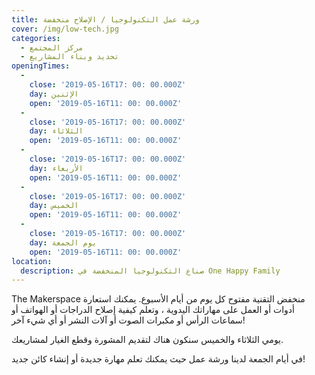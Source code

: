 ```yaml
---
title: ورشة عمل التكنولوجيا / الإصلاح منخفضة
cover: /img/low-tech.jpg
categories:
  - مركز المجتمع
  - تحديد وبناء المشاريع
openingTimes:
  - 
    close: '2019-05-16T17: 00: 00.000Z'
    day: الإثنين
    open: '2019-05-16T11: 00: 00.000Z'
  - 
    close: '2019-05-16T17: 00: 00.000Z'
    day: الثلاثاء
    open: '2019-05-16T11: 00: 00.000Z'
  - 
    close: '2019-05-16T17: 00: 00.000Z'
    day: الأربعاء
    open: '2019-05-16T11: 00: 00.000Z'
  - 
    close: '2019-05-16T17: 00: 00.000Z'
    day: الخميس
    open: '2019-05-16T11: 00: 00.000Z'
  - 
    close: '2019-05-16T17: 00: 00.000Z'
    day: يوم الجمعة
    open: '2019-05-16T11: 00: 00.000Z'
location:
  description: صناع التكنولوجيا المنخفضة في One Happy Family
---
```


The Makerspace منخفض التقنية مفتوح كل يوم من أيام الأسبوع. يمكنك استعارة أدوات أو العمل على مهاراتك اليدوية ، وتعلم كيفية إصلاح الدراجات أو الهواتف أو سماعات الرأس أو مكبرات الصوت أو آلات النشر أو أي شيء آخر!

يومي الثلاثاء والخميس سنكون هناك لتقديم المشورة وقطع الغيار لمشاريعك.

في أيام الجمعة لدينا ورشة عمل حيث يمكنك تعلم مهارة جديدة أو إنشاء كائن جديد!